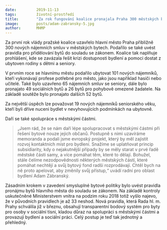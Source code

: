 ```yaml
---
date:         2019-11-13
tags:         životní-prostředí
title:        "Za rok fungování koalice pronajala Praha 300 městských bytů"
image: 	      posts/adam-zabransky-5.jpg
author:       MHMP
---
```


Za první rok vlády pražské koalice uzavřelo hlavní město Praha přibližně 300 nových nájemních smluv v městských bytech. Podařilo se také uvést pravidla pro přidělování bytů do souladu se zákonem. Koalice tak naplňuje prohlášení, kde se zavázala řešit krizi dostupnosti bydlení a pomoci dostat z ubytoven rodiny s dětmi a seniory.

V prvním roce se hlavnímu městu podařilo ubytovat 101 nových nájemníků, kteří vykonávají profese potřebné pro město, jako jsou například hasiči nebo učitelé. Také bylo uzavřeno 65 nájemních smluv se seniory, dále bylo pronajato 49 sociálních bytů a 26 bytů pro pohybově omezené žadatele. Na základě soutěže bylo pronajato dalších 52 bytů.

Za největší úspěch lze považovat 19 nových nájemníků seniorského věku, kteří byli dříve nuceni bydlet v nevyhovujících podmínkách na ubytovně.

Daří se také spolupráce s městskými částmi. 

> „Jsem rád, že se nám daří lépe spolupracovat s městskými částmi při řešení bytové nouze jejich občanů. Postupně s nimi uzavíráme memoranda a podali jsme evropský projekt, který by měl zajistit rozvoj kontaktních míst pro bydlení. Snažíme se uplatňovat princip subsidiarity, kdy o nejakutnější případy by se měly starat v prvé řadě městské části samy, a více pomáhat těm, které to dělají. Bohužel, stále čelíme nezodpovědnosti některých městských částí, které pomáhat nechtějí a svůj bytový fond radši rozprodávají. Chtěl bych na ně proto apelovat, aby změnily svůj přístup,“ uvádí radní pro oblast bydlení Adam Zábranský.

Zásadním krokem v zavedení smysluplné bytové politiky bylo uvést pravidla pronájmu bytů hlavního města do souladu se zákonem. Na základě kontroly uskutečněné Ministerstvem vnitra na podzim roku 2018 totiž vyšlo najevo, že v původních pravidlech je až 33 neshod. Nová pravidla, která Rada hl. m. Prahy schválila již v březnu, obsahují transparentní bodový systém pro byty pro osoby v sociální tísni, kladou důraz na spolupráci s městskými částmi a provazují bydlení a sociální práci. Celý postup je teď tak jednotný a přehledný.
